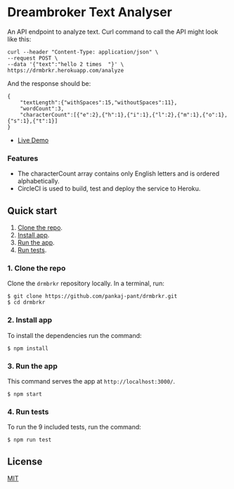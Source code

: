 # Dreambroker Text Analyser

An API endpoint to analyze text. Curl command to call the API might look like this:

    curl --header "Content-Type: application/json" \
    --request POST \
    --data '{"text":"hello 2 times  "}' \
    https://drmbrkr.herokuapp.com/analyze

And the response should be:

    {
        "textLength":{"withSpaces":15,"withoutSpaces":11},
        "wordCount":3,
        "characterCount":[{"e":2},{"h":1},{"i":1},{"l":2},{"m":1},{"o":1},{"s":1},{"t":1}]
    }

* [Live Demo](https://drmbrkr.herokuapp.com/)

### Features

- The characterCount array contains only English letters and is ordered alphabetically.
- CircleCI is used to build, test and deploy the service to Heroku.


## Quick start

1. [Clone the repo](#1-clone-the-repo).
1. [Install app](#2-install-app).
1. [Run the app](#3-run-the-app).
1. [Run tests](#4-run-tests).

### 1. Clone the repo

Clone the `drmbrkr` repository locally. In a terminal, run:

    $ git clone https://github.com/pankaj-pant/drmbrkr.git
    $ cd drmbrkr

### 2. Install app

To install the dependencies run the command:

    $ npm install

### 3. Run the app

This command serves the app at `http://localhost:3000/`.

    $ npm start

### 4. Run tests

To run the 9 included tests, run the command:

    $ npm run test

## License
[MIT](https://choosealicense.com/licenses/mit/)